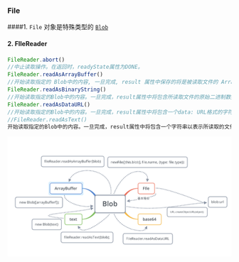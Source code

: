 ### File

####1. `File` 对象是特殊类型的 [`Blob`](https://developer.mozilla.org/zh-CN/docs/Web/API/Blob)

#### 2. FIleReader

```javascript
FileReader.abort()
//中止读取操作。在返回时，readyState属性为DONE。
FileReader.readAsArrayBuffer()
//开始读取指定的 Blob中的内容, 一旦完成, result 属性中保存的将是被读取文件的 ArrayBuffer 数据对象.
FileReader.readAsBinaryString() 
//开始读取指定的Blob中的内容。一旦完成，result属性中将包含所读取文件的原始二进制数据。
FileReader.readAsDataURL()
//开始读取指定的Blob中的内容。一旦完成，result属性中将包含一个data: URL格式的字符串以表示所读取文件的内容。
//FileReader.readAsText()
开始读取指定的Blob中的内容。一旦完成，result属性中将包含一个字符串以表示所读取的文件内容。
```



![image-20190813164304789](./file.png)

